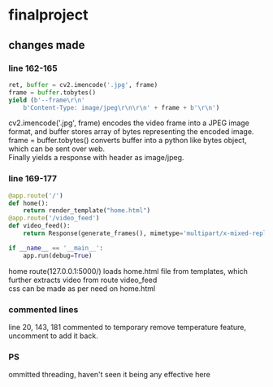 # finalproject  

## changes made  
### line 162-165  
```python 			
ret, buffer = cv2.imencode('.jpg', frame)
frame = buffer.tobytes()
yield (b'--frame\r\n'
    b'Content-Type: image/jpeg\r\n\r\n' + frame + b'\r\n')
```  
cv2.imencode('.jpg', frame) encodes the video frame into a JPEG image format, and buffer stores array of bytes representing the encoded image.  
frame = buffer.tobytes() converts buffer into a  python like bytes object, which can be sent over web.  
Finally yields a response with header as image/jpeg.  

### line 169-177
```python
@app.route('/')
def home():
    return render_template("home.html")
@app.route('/video_feed')
def video_feed():
    return Response(generate_frames(), mimetype='multipart/x-mixed-replace; boundary=frame')

if __name__ == '__main__':
    app.run(debug=True)
```
home route(127.0.0.1:5000/) loads home.html file from templates, which further extracts video from route video_feed  
css can be made as per need on home.html  

### commented lines
line 20, 143, 181 commented to temporary remove temperature feature, uncomment to add it back.  

### PS  
ommitted threading, haven't seen it being any effective here  
                